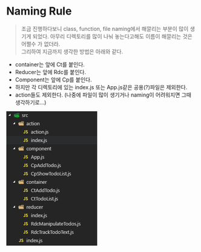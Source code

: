 # Naming Rule
> 조금 진행하다보니 class, function, file naming에서 해깔리는 부분이 많이 생기게 되었다. 아무리 디렉토리를 많이 나눠 놓는다고해도 이름이 해깔리는 것은 어쩔수 가 없더라.  
그리하여 지금까지 생각한 방법은 아래와 같다.

- container는 앞에 Ct를 붙인다.
- Reducer는 앞에 Rdc를 붙인다.
- Component는 앞에 Cp를 붙인다.
- 하지만 각 디렉토리에 있는 index.js 또는 App.js같은 공용(?)파일은 제외한다.
- action들도 제외한다. (나중에 파일이 많이 생기거나 naming이 어려워지면 그때 생각하기로...)


![위의 룰을 적용한 Source Tree](https://github.com/seowonintech/react-native-todo-list/blob/dev_kang/img/source_tree.png)
  